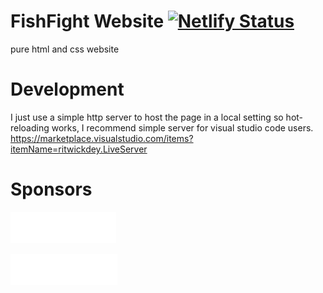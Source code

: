 # FishFight Website [![Netlify Status](https://api.netlify.com/api/v1/badges/fb9eee95-1337-4b10-bbdb-437efa1b30f8/deploy-status)](https://app.netlify.com/sites/fishfight/deploys)
pure html and css website

# Development
I just use a simple http server to host the page in a local setting so hot-reloading works,
I recommend simple server for visual studio code users.
https://marketplace.visualstudio.com/items?itemName=ritwickdey.LiveServer

# Sponsors
<p>
  <a href="https://amethyst.rs/">
    <img height="50px" src="assets/amethyst_foundation.svg" alt="Amethyst" />
  </a>
</p>
<p>
  <a href="https://heroiclabs.com/">
    <img height="50px" src="assets/heroic.svg" alt="heroiclabs" />
  </a>
</p>
